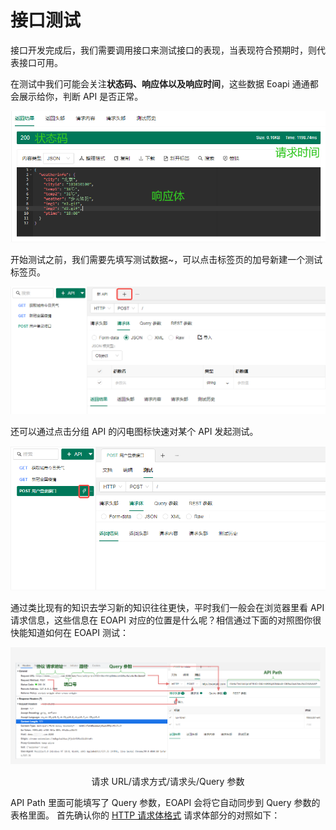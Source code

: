 # 接口测试
接口开发完成后，我们需要调用接口来测试接口的表现，当表现符合预期时，则代表接口可用。

在测试中我们可能会关注**状态码、响应体以及响应时间**，这些数据 Eoapi 通通都会展示给你，判断 API 是否正常。

![](../assets/images/2022-03-30-11-51-08.png)

开始测试之前，我们需要先填写测试数据~，可以点击标签页的加号新建一个测试标签页。

![](../assets/images/2022-03-30-11-44-21.png)

还可以通过点击分组 API 的闪电图标快速对某个 API 发起测试。

![](../assets/images/2022-03-30-11-45-40.png)

通过类比现有的知识去学习新的知识往往更快，平时我们一般会在浏览器里看 API 请求信息，这些信息在 EOAPI 对应的位置是什么呢？相信通过下面的对照图你很快能知道如何在 EOAPI 测试：

![](../assets/images/http-headers-reflect.png)
<p align=center>请求 URL/请求方式/请求头/Query 参数</p>

API Path 里面可能填写了 Query 参数，EOAPI 会将它自动同步到 Query 参数的表格里面。
首先确认你的 [HTTP 请求体格式](./concepts.html#json)
请求体部分的对照如下：


<!-- ![](../assets/images/2022-03-30-11-28-40.png) -->

